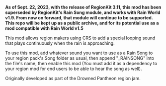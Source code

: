 **As of Sept. 22, 2023, with the release of RegionKit 3.11, this mod has been superseded by RegionKit's Rain Song module, and works with Rain World v1.9. From now on forward, that module will continue to be supported. This repo will be kept up as a public archive, and for its potential use as a mod compatible with Rain World v1.5**

This mod allows region makers using CRS to add a special looping sound that plays continuously when the rain is approaching.

To use this mod, add whatever sound you want to use as a Rain Song to your region pack's Song folder as usual, then append "_RAINSONG"
into the file's name, then enable this mod (You must add it as a dependency to your region mod for end users to be able to hear the song as well).

Originally developed as part of the Drowned Pantheon region jam.
